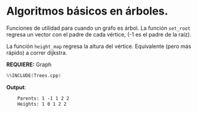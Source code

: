 # Algoritmos básicos en árboles.

Funciones de utilidad para cuando un grafo es árbol. La función `set_root`
regresa un vector con el padre de cada vértice, (-1 es el padre de la raíz).

La función `height_map` regresa la altura del vértice. Equivalente (pero más rápido) a correr dijkstra.

**REQUIERE:** Graph


```c++
%%INCLUDE(Trees.cpp)
```


**Output**:

```txt
    Parents: 1 -1 1 2 2 
	Heights: 1 0 1 2 2 
```
